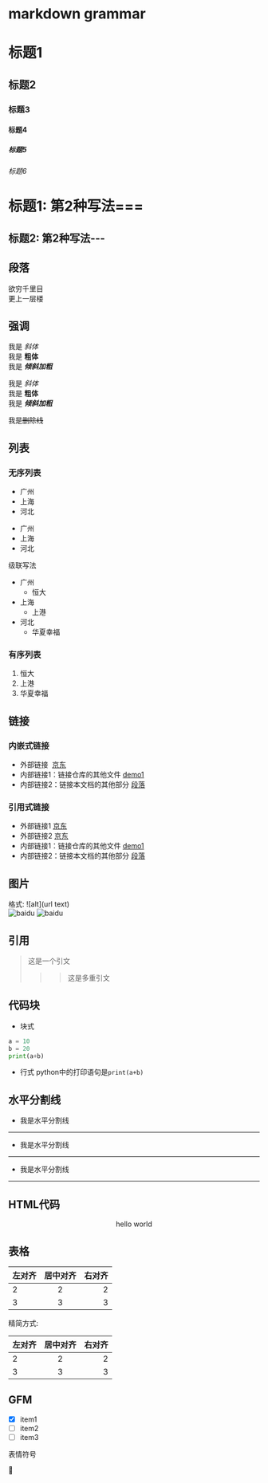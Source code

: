 # markdown grammar

# 标题1
## 标题2
### 标题3
#### 标题4
##### 标题5
###### 标题6

标题1: 第2种写法===
===

标题2: 第2种写法---
---

## 段落
欲穷千里目  
更上一层楼

## 强调
我是 *斜体*  
我是 **粗体**    
我是 ***倾斜加粗***  

我是 _斜体_  
我是 __粗体__    
我是 ___倾斜加粗___  

我是~~删除线~~

## 列表
### 无序列表
* 广州  
* 上海  
* 河北  

+ 广州
+ 上海
+ 河北

级联写法  

- 广州
  - 恒大
- 上海
  - 上港
- 河北
  - 华夏幸福
 
### 有序列表
1. 恒大
2. 上港
3. 华夏幸福

## 链接
### 内嵌式链接
- 外部链接  [京东](http://www.jd.com) 
- 内部链接1：链接仓库的其他文件 [demo1](demo1.md) 
- 内部链接2：链接本文档的其他部分 [段落](grammar.md##段落)
### 引用式链接
- 外部链接1 [京东]
- 外部链接2 [京东][jd]
- 内部链接1：链接仓库的其他文件 [demo1] 
- 内部链接2：链接本文档的其他部分 [段落]

[京东]: http://www.jd.com
[jd]: http://www.jd.com
[demo1]: demo1.md
[段落]: grammar.md##段落

## 图片
格式: ![alt](url text)  
![baidu](https://www.baidu.com/img/bd_logo1.png "百度")
![baidu][baidu_logo]

[baidu_logo]: https://www.baidu.com/img/bd_logo1.png

## 引用
> 这是一个引文
>>> 这是多重引文
 
## 代码块
- 块式
```python
a = 10
b = 20
print(a+b)
```
- 行式
python中的打印语句是`print(a+b)`

## 水平分割线
- 我是水平分割线
---
- 我是水平分割线
***
- 我是水平分割线
___

## HTML代码
<p align="center">hello world</p>

## 表格
| 左对齐 | 居中对齐 | 右对齐 |
|---|:---:|---:|
| 2 | 2 | 2 |
| 3 | 3 | 3 |

精简方式:

左对齐 | 居中对齐 | 右对齐
---|:---:|---:
2 | 2 | 2
3 | 3 | 3

## GFM
- [x] item1
- [ ] item2
- [ ] item3

表情符号

:horse:
